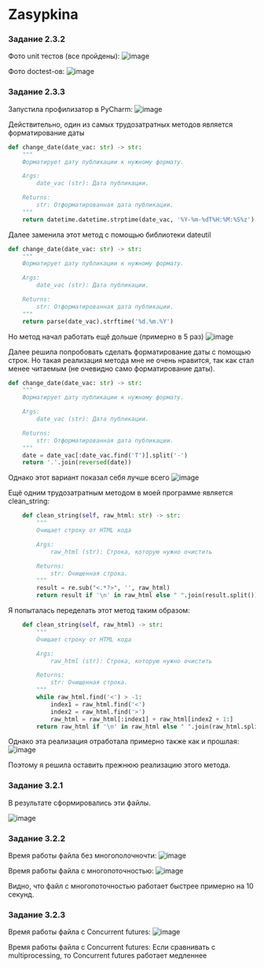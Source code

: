# Zasypkina

### Задание 2.3.2

Фото unit тестов (все пройдены):
![image](https://user-images.githubusercontent.com/102030455/205136537-b30ab401-24c0-460f-a017-a1eb62dc6094.png)

Фото doctest-ов:
![image](https://user-images.githubusercontent.com/102030455/205136825-668756d2-1e7e-499b-9131-9fd2cfbd38ac.png)


### Задание 2.3.3

Запустила профилизатор в PyCharm:
![image](https://user-images.githubusercontent.com/102030455/206177189-0388287c-473a-4898-874d-e117616e23b9.png)

Действительно, один из самых трудозатратных методов является форматирование даты
```py
def change_date(date_vac: str) -> str:
    """
    Форматирует дату публикации к нужному формату.

    Args:
        date_vac (str): Дата публикации.

    Returns:
        str: Отформатированная дата публикации.
    """
    return datetime.datetime.strptime(date_vac, '%Y-%m-%dT%H:%M:%S%z').strftime('%d.%m.%Y')
```

Далее заменила этот метод с помощью библиотеки dateutil
```py
def change_date(date_vac: str) -> str:
    """
    Форматирует дату публикации к нужному формату.

    Args:
        date_vac (str): Дата публикации.

    Returns:
        str: Отформатированная дата публикации.
    """
    return parse(date_vac).strftime('%d.%m.%Y')
```

Но метод начал работать ещё дольше (примерно в 5 раз)
![image](https://user-images.githubusercontent.com/102030455/206178814-a5cb69fb-8642-47b2-9598-804fd57ae049.png)

Далее решила попробовать сделать форматирование даты с помощью строк. Но такая реализация метода мне не очень нравится, так как стал менее читаемым (не очевидно само форматирование даты).
```py
def change_date(date_vac: str) -> str:
    """
    Форматирует дату публикации к нужному формату.

    Args:
        date_vac (str): Дата публикации.

    Returns:
        str: Отформатированная дата публикации.
    """
    date = date_vac[:date_vac.find('T')].split('-')
    return '.'.join(reversed(date))
```

Однако этот вариант показал себя лучше всего
![image](https://user-images.githubusercontent.com/102030455/206180361-0f06a8db-64d3-4b0e-8aa4-9413ce772d9b.png)


Ещё одним трудозатратным методом в моей программе является clean_string:
```py
    def clean_string(self, raw_html: str) -> str:
        """
        Очищает строку от HTML кода

        Args:
            raw_html (str): Строка, которую нужно очистить

        Returns:
            str: Очищенная строка.
        """
        result = re.sub("<.*?>", '', raw_html)
        return result if '\n' in raw_html else " ".join(result.split())
```

Я попыталась переделать этот метод таким образом:
```py
    def clean_string(self, raw_html) -> str:
        """
        Очищает строку от HTML кода

        Args:
            raw_html (str): Строка, которую нужно очистить

        Returns:
            str: Очищенная строка.
        """
        while raw_html.find('<') > -1:
            index1 = raw_html.find('<')
            index2 = raw_html.find('>')
            raw_html = raw_html[:index1] + raw_html[index2 + 1:]
        return raw_html if '\n' in raw_html else " ".join(raw_html.split())
```
Однако эта реализация отработала примерно также как и прошлая:
![image](https://user-images.githubusercontent.com/102030455/206182022-2a099910-10bb-4cc4-bd87-e7d073de961b.png)

Поэтому я решила оставить прежнюю реализацию этого метода.

### Задание 3.2.1

В результате сформировались эти файлы.

![image](https://user-images.githubusercontent.com/102030455/206720182-494b709f-d1d5-4472-90ee-f620c95661ae.png)

### Задание 3.2.2
 Время работы файла без многополочночти:
 ![image](https://user-images.githubusercontent.com/102030455/206901250-0e3dfdf6-27e8-4911-ab31-50bc2dea451f.png)

Время работы файла с многопоточностью:
![image](https://user-images.githubusercontent.com/102030455/206901276-bb97e2c0-b93b-4daf-87d0-ead70ad2aa8d.png)

Видно, что файл с многопоточностью работает быстрее примерно на 10 секунд.


### Задание 3.2.3
Время работы файла с Concurrent futures:
![image](https://user-images.githubusercontent.com/102030455/208096172-222602bc-2d42-427f-ba99-4b1b77868e6b.png)

Время работы файла с Concurrent futures:
Если сравнивать с multiprocessing, то Concurrent futures работает медленнее
